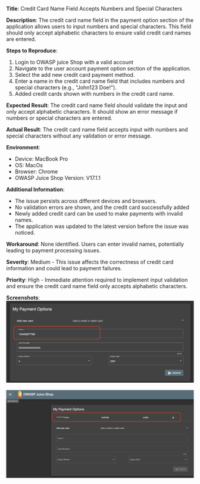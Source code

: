 **Title**: Credit Card Name Field Accepts Numbers and Special Characters

**Description**: The credit card name field in the payment option section of the application allows users to input numbers and special characters. This field should only accept alphabetic characters to ensure valid credit card names are entered.

**Steps to Reproduce**:
1. Login to OWASP juice Shop with a valid account
2. Navigate to the user account payment option section of the application.
3. Select the add new credit card payment method.
4. Enter a name in the credit card name field that includes numbers and special characters (e.g., "John123 Doe!").
5. Added credit cards shown with numbers in the credit card name.

**Expected Result**: The credit card name field should validate the input and only accept alphabetic characters. It should show an error message if numbers or special characters are entered.

**Actual Result**: The credit card name field accepts input with numbers and special characters without any validation or error message.

**Environment**:
- Device: MacBook Pro 
- OS: MacOs
- Browser: Chrome
- OWASP Juice Shop Version: V17.1.1

**Additional Information**:
- The issue persists across different devices and browsers.
- No validation errors are shown, and the credit card successfully added
- Newly added credit card can be used to make payments with invalid names.
- The application was updated to the latest version before the issue was noticed.

**Workaround**: None identified. Users can enter invalid names, potentially leading to payment processing issues.

**Severity**: Medium - This issue affects the correctness of credit card information and could lead to payment failures.

**Priority**: High - Immediate attention required to implement input validation and ensure the credit card name field only accepts alphabetic characters.

**Screenshots**: 
![3.1.cc-name-field-issue](../images/3.1.cc-name-field.png)<br /><br />
![3.2.cc-name-field-issue](../images/3.2.cc-name-field.png)<br /><br />